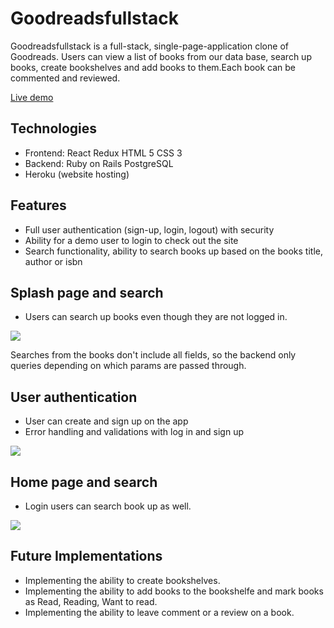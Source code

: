 # Goodreadsfullstack

Goodreadsfullstack is a full-stack, single-page-application clone of Goodreads. Users can view a list of books from our data base, search up books, create bookshelves and add books to them.Each book can be commented and reviewed.


 [Live demo](https://good-reads-full-stack.herokuapp.com/#/)

## Technologies 
* Frontend:
    React
    Redux
    HTML 5
    CSS 3
* Backend:
    Ruby on Rails
    PostgreSQL
* Heroku (website hosting)

## Features
* Full user authentication (sign-up, login, logout) with security
* Ability for a demo user to login to check out the site
* Search functionality, ability to search books up based on the books title, author or isbn

## Splash page and search
* Users can search up books even though they are not logged in.

![](https://media.giphy.com/media/hs1TYa2cuSeMgjq0Yu/giphy.gif)

Searches from the books don't include all fields, so the backend only queries depending on which params are passed through.



## User authentication 

* User can create and sign up on the app
* Error handling and validations with log in and sign up


![](https://media.giphy.com/media/cJZPGOwpDmDrcQrYb7/giphy.gif)

## Home page and search 
* Login users can search book up as well.

![](https://media.giphy.com/media/J6VZJrDyXqYwsCjzCI/giphy.gif)

## Future Implementations
* Implementing the ability to create bookshelves.
* Implementing the ability to add books to the bookshelfe and mark books as Read, Reading, Want to read.
* Implementing the ability to leave comment or a review on a book.


